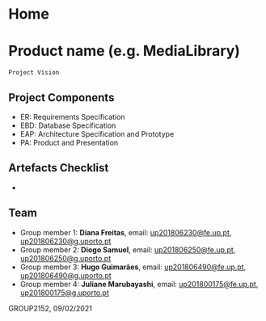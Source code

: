 # Home 

# Product name (e.g. MediaLibrary)
```
Project Vision
```

## Project Components 
- ER: Requirements Specification
- EBD: Database Specification
- EAP: Architecture Specification and Prototype
- PA: Product and Presentation

## Artefacts Checklist
- 
## Team 
- Group member 1: __Diana Freitas__, email: up201806230@fe.up.pt, up201806230@g.uporto.pt  
- Group member 2: __Diogo Samuel__, email: up201806250@fe.up.pt, up201806250@g.uporto.pt  
- Group member 3: __Hugo Guimarães__, email: up201806490@fe.up.pt, up201806490@g.uporto.pt  
- Group member 4: __Juliane Marubayashi__, email: up201800175@fe.up.pt, up201800175@g.uporto.pt  

GROUP2152, 09/02/2021   
 
